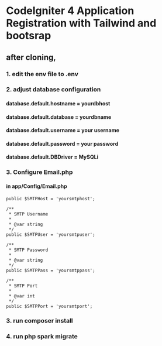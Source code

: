 # CodeIgniter 4 Application Registration with Tailwind and bootsrap



## after cloning,
### 1. edit the env file to .env

### 2. adjust database configuration
#### database.default.hostname = yourdbhost
#### database.default.database = yourdbname
#### database.default.username = your username
#### database.default.password =  your password
#### database.default.DBDriver = MySQLi
### 3. Configure Email.php 
#### in app/Config/Email.php

    public $SMTPHost = 'yoursmtphost';

    /**
     * SMTP Username
     *
     * @var string
     */
    public $SMTPUser = 'yoursmtpuser';

    /**
     * SMTP Password
     *
     * @var string
     */
    public $SMTPPass = 'yoursmtppass';

    /**
     * SMTP Port
     *
     * @var int
     */
    public $SMTPPort = 'yoursmtport';
### 3. run composer install
### 4. run php spark migrate

